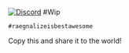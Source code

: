 
<a href="https://discord.gg/QMnuEAbqQZ"><img src="https://img.shields.io/discord/890885418705358859?color=5865F2&logo=discord&logoColor=white" alt="Discord" /></a>
#Wip
```
#raegnalizeisbestawesome
```
Copy this and share it to the world!
<br>

